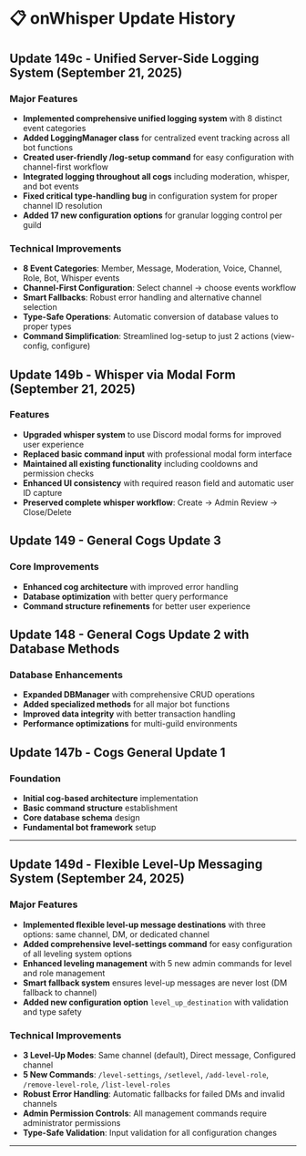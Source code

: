 # 📋 onWhisper Update History

## Update 149c - Unified Server-Side Logging System (September 21, 2025)

### Major Features
- **Implemented comprehensive unified logging system** with 8 distinct event categories
- **Added LoggingManager class** for centralized event tracking across all bot functions
- **Created user-friendly /log-setup command** for easy configuration with channel-first workflow
- **Integrated logging throughout all cogs** including moderation, whisper, and bot events
- **Fixed critical type-handling bug** in configuration system for proper channel ID resolution
- **Added 17 new configuration options** for granular logging control per guild

### Technical Improvements
- **8 Event Categories**: Member, Message, Moderation, Voice, Channel, Role, Bot, Whisper events
- **Channel-First Configuration**: Select channel → choose events workflow
- **Smart Fallbacks**: Robust error handling and alternative channel selection
- **Type-Safe Operations**: Automatic conversion of database values to proper types
- **Command Simplification**: Streamlined log-setup to just 2 actions (view-config, configure)

## Update 149b - Whisper via Modal Form (September 21, 2025)

### Features
- **Upgraded whisper system** to use Discord modal forms for improved user experience
- **Replaced basic command input** with professional modal form interface
- **Maintained all existing functionality** including cooldowns and permission checks
- **Enhanced UI consistency** with required reason field and automatic user ID capture
- **Preserved complete whisper workflow**: Create → Admin Review → Close/Delete

## Update 149 - General Cogs Update 3

### Core Improvements
- **Enhanced cog architecture** with improved error handling
- **Database optimization** with better query performance
- **Command structure refinements** for better user experience

## Update 148 - General Cogs Update 2 with Database Methods

### Database Enhancements
- **Expanded DBManager** with comprehensive CRUD operations
- **Added specialized methods** for all major bot functions
- **Improved data integrity** with better transaction handling
- **Performance optimizations** for multi-guild environments

## Update 147b - Cogs General Update 1

### Foundation
- **Initial cog-based architecture** implementation
- **Basic command structure** establishment  
- **Core database schema** design
- **Fundamental bot framework** setup

---

## Update 149d - Flexible Level-Up Messaging System (September 24, 2025)

### Major Features
- **Implemented flexible level-up message destinations** with three options: same channel, DM, or dedicated channel
- **Added comprehensive level-settings command** for easy configuration of all leveling system options
- **Enhanced leveling management** with 5 new admin commands for level and role management
- **Smart fallback system** ensures level-up messages are never lost (DM fallback to channel)
- **Added new configuration option** `level_up_destination` with validation and type safety

### Technical Improvements
- **3 Level-Up Modes**: Same channel (default), Direct message, Configured channel
- **5 New Commands**: `/level-settings`, `/setlevel`, `/add-level-role`, `/remove-level-role`, `/list-level-roles`
- **Robust Error Handling**: Automatic fallbacks for failed DMs and invalid channels
- **Admin Permission Controls**: All management commands require administrator permissions
- **Type-Safe Validation**: Input validation for all configuration changes

---

